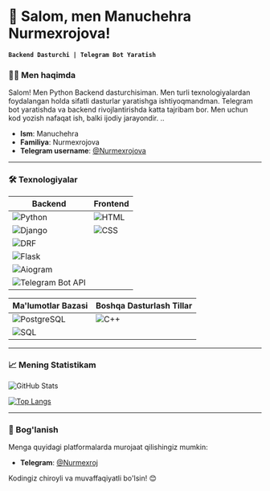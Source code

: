 # 👋 Salom, men Manuchehra Nurmexrojova!

**`Backend Dasturchi | Telegram Bot Yaratish `**

### 🧑‍💻 Men haqimda
Salom! Men Python Backend dasturchisiman. Men turli texnologiyalardan foydalangan holda sifatli dasturlar yaratishga ishtiyoqmandman. Telegram bot yaratishda va backend rivojlantirishda katta tajribam bor. Men uchun kod yozish nafaqat ish, balki ijodiy jarayondir.
..
- **Ism**: Manuchehra
- **Familiya**: Nurmexrojova
- **Telegram username**: [@Nurmexrojova](https://t.me/Nuemexrojova)

---

### 🛠 Texnologiyalar

| Backend                   | Frontend                |
| ------------------------- | ----------------------- |
| ![Python](https://img.shields.io/badge/Python-3776AB?style=for-the-badge&logo=python&logoColor=white) | ![HTML](https://img.shields.io/badge/HTML5-E34F26?style=for-the-badge&logo=html5&logoColor=white) |
| ![Django](https://img.shields.io/badge/Django-092E20?style=for-the-badge&logo=django&logoColor=white) | ![CSS](https://img.shields.io/badge/CSS3-1572B6?style=for-the-badge&logo=css3&logoColor=white) |
| ![DRF](https://img.shields.io/badge/DRF-red?style=for-the-badge&logo=django&logoColor=white) | 
| ![Flask](https://img.shields.io/badge/Flask-000000?style=for-the-badge&logo=flask&logoColor=white) |
| ![Aiogram](https://img.shields.io/badge/Aiogram-blue?style=for-the-badge) | |
| ![Telegram Bot API](https://img.shields.io/badge/Telegram%20Bot%20API-26A5E4?style=for-the-badge&logo=telegram&logoColor=white) | |

| Ma'lumotlar Bazasi      | Boshqa Dasturlash Tillar |
| ----------------------- | ------------------------ |
| ![PostgreSQL](https://img.shields.io/badge/PostgreSQL-336791?style=for-the-badge&logo=postgresql&logoColor=white) | ![C++](https://img.shields.io/badge/C++-00599C?style=for-the-badge&logo=c%2B%2B&logoColor=white) |
| ![SQL](https://img.shields.io/badge/SQL-4479A1?style=for-the-badge&logo=sql&logoColor=white) | |

---

### 📈 Mening Statistikam

![GitHub Stats](https://github-readme-stats.vercel.app/api?username=Manuchexra&show_icons=true&theme=radical)

[![Top Langs](https://github-readme-stats.vercel.app/api/top-langs/?username=Manuchexra&layout=compact&theme=radical)](https://github.com/anuraghazra/github-readme-stats)

---

### 💬 Bog'lanish
Menga quyidagi platformalarda murojaat qilishingiz mumkin:
- **Telegram**: [@Nurmexroj](https://t.me/Nuemexroj)

Kodingiz chiroyli va muvaffaqiyatli bo'lsin! 😊
